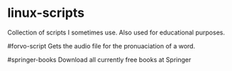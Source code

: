 # linux-scripts

Collection of scripts I sometimes use. Also used for educational purposes.

#forvo-script
Gets the audio file for the pronuaciation of a word.

#springer-books
Download all currently free books at Springer
